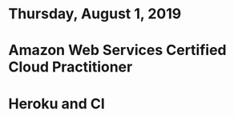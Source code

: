 Thursday, August 1, 2019
====================
# Amazon Web Services Certified Cloud Practitioner
# Heroku and CI